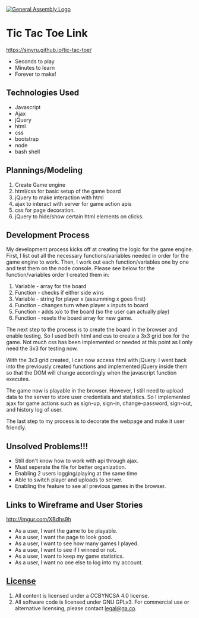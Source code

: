 [![General Assembly Logo](https://camo.githubusercontent.com/1a91b05b8f4d44b5bbfb83abac2b0996d8e26c92/687474703a2f2f692e696d6775722e636f6d2f6b6538555354712e706e67)](https://generalassemb.ly/education/web-development-immersive)

# Tic Tac Toe Link

https://sinyru.github.io/tic-tac-toe/

-  Seconds to play
-  Minutes to learn
-  Forever to make!

## Technologies Used

-   Javascript
-   Ajax
-   jQuery
-   html
-   css
-   bootstrap
-   node
-   bash shell


## Plannings/Modeling

1.  Create Game engine
1.  html/css for basic setup of the game board
1.  jQuery to make interaction with html
1.  ajax to interact with server for game action apis
1.  css for page decoration.
1.  jQuery to hide/show certain html elements on clicks.

## Development Process

My development process kicks off at creating the logic for the game engine.
First, I list out all the necessary functions/variables needed in order for the
game engine to work. Then, I work out each function/variables one by one and
test them on the node console. Please see below for the function/variables order
I created them in:

1.  Variable - array for the board
1.  Function - checks if either side wins
1.  Variable - string for player x (assumming x goes first)
1.  Function - changes turn when player x inputs to board
1.  Function - adds x/o to the board (so the user can actually play)
1.  Function - resets the board array for new game.

The next step to the process is to create the board in the browser and enable
testing. So I used both html and css to create a 3x3 grid box for the game. Not
much css has been implemented or needed at this point as I only need the 3x3 for
testing now.

With the 3x3 grid created, I can now access html with jQuery. I went back into
the previously created functions and implemented jQuery inside them so that the
DOM will change accordingly when the javascript function executes.

The game now is playable in the browser. However, I still need to upload data
to the server to store user credentials and statistics. So I implemented ajax
for game actions such as sign-up, sign-in, change-password, sign-out, and
history log of user.

The last step to my process is to decorate the webpage and make it user friendly.







## Unsolved Problems!!!

-   Still don't know how to work with api through ajax.
-   Must seperate the file for better organization.
-   Enabling 2 users logging/playing at the same time
-   Able to switch player and uploads to server.
-   Enabling the feature to see all previous games in the browser.


## Links to Wireframe and User Stories

http://imgur.com/XBdhs9h

- As a user, I want the game to be playable.
- As a user, I want the page to look good.
- As a user, I want to see how many games I played.
- As a user, I want to see if I winned or not.
- As a user, I want to keep my game statistics.
- As a user, I want no one else to log into my account.



## [License](LICENSE)

1.  All content is licensed under a CC­BY­NC­SA 4.0 license.
1.  All software code is licensed under GNU GPLv3. For commercial use or
    alternative licensing, please contact legal@ga.co.
